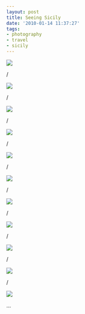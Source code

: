```yaml
---
layout: post
title: Seeing Sicily
date: '2010-01-14 11:37:27'
tags:
- photography
- travel
- sicily
---
```



![](http://lh3.ggpht.com/_8N3MB6ce-Uw/S04W8qkW6AI/AAAAAAAANAk/uXrygV1mr-I/s800/DSC00075_stitch.jpg)

/

![](http://lh5.ggpht.com/_8N3MB6ce-Uw/S04W-FdSrwI/AAAAAAAANAw/umIh7riw7FA/s800/DSC00471_stitch.jpg)

/

![](http://lh4.ggpht.com/_8N3MB6ce-Uw/S04W_4JayJI/AAAAAAAANA4/u2mv9b0BQxw/s800/DSC00769_stitch.jpg)

/

![](http://lh6.ggpht.com/_8N3MB6ce-Uw/S04ahKKTWpI/AAAAAAAANBc/wWgG5O1A0wg/s800/DSC00869.JPG)

/

![](http://lh4.ggpht.com/_8N3MB6ce-Uw/S04aj9Uqn7I/AAAAAAAANBk/A3UKPQizAoU/s800/DSC00693.JPG)

/

![](http://lh6.ggpht.com/_8N3MB6ce-Uw/S04an2Y8yyI/AAAAAAAANB4/3tPLDNilFgM/s800/DSC00513.JPG)

/

![](http://lh6.ggpht.com/_8N3MB6ce-Uw/S04arL4bFHI/AAAAAAAANCE/N4AukV49T_I/s800/DSC00254.JPG)

/

![](http://lh6.ggpht.com/_8N3MB6ce-Uw/S04aseZ-SxI/AAAAAAAANCI/anHzxtIPjsc/s800/DSC00203.JPG)

/

[![](http://lh6.ggpht.com/_8N3MB6ce-Uw/S04atbJW6JI/AAAAAAAANCM/34OvJnWewEc/s800/DSC00198.JPG)](http://lh6.ggpht.com/_8N3MB6ce-Uw/S04atbJW6JI/AAAAAAAANCM/34OvJnWewEc/s800/DSC00198.JPG)

/

![](http://lh5.ggpht.com/_8N3MB6ce-Uw/S04auPEitzI/AAAAAAAANCQ/ROGJ-d9O6fA/s800/DSC00201.JPG)

/

![](http://lh6.ggpht.com/_8N3MB6ce-Uw/S04akiJtglI/AAAAAAAANBo/YMPqdTD7ASw/s800/DSC00685.JPG)

…



